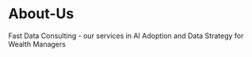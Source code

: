 # About-Us
Fast Data Consulting - our services in AI Adoption and Data Strategy for Wealth Managers
